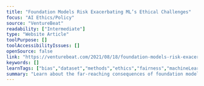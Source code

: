```yaml
---
title: "Foundation Models Risk Exacerbating ML’s Ethical Challenges"
focus: "AI Ethics/Policy"
source: "VentureBeat"
readability: ["Intermediate"]
type: "Website Article"
toolPurpose: []
toolAccessibilityIssues: []
openSource: false
link: "https://venturebeat.com/2021/08/18/foundation-models-risk-exacerbating-mls-ethical-challenges/"
keywords: []
learnTags: ["bias","dataset","methods","ethics","fairness","machineLearning"]
summary: "Learn about the far-reaching consequences of foundation models in this VentureBeat article. "
---
```


